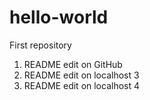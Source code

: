 # hello-world
First repository


1. README edit on GitHub
2. README edit on localhost 3
3. README edit on localhost 4

